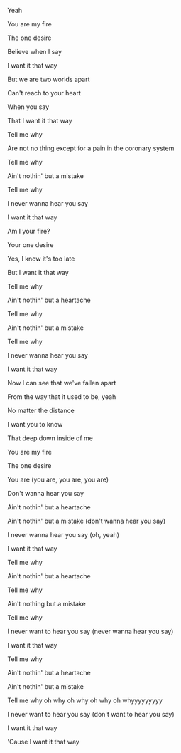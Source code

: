 Yeah

You are my fire

The one desire

Believe when I say

I want it that way

But we are two worlds apart

Can't reach to your heart

When you say

That I want it that way

Tell me why

Are not no thing except for a pain in the coronary system

Tell me why

Ain't nothin' but a mistake

Tell me why

I never wanna hear you say

I want it that way

Am I your fire?

Your one desire

Yes, I know it's too late

But I want it that way

Tell me why

Ain't nothin' but a heartache

Tell me why

Ain't nothin' but a mistake

Tell me why

I never wanna hear you say

I want it that way

Now I can see that we've fallen apart

From the way that it used to be, yeah

No matter the distance

I want you to know

That deep down inside of me

You are my fire

The one desire

You are (you are, you are, you are)

Don't wanna hear you say

Ain't nothin' but a heartache

Ain't nothin' but a mistake (don't wanna hear you say)

I never wanna hear you say (oh, yeah)

I want it that way

Tell me why

Ain't nothin' but a heartache

Tell me why

Ain't nothing but a mistake

Tell me why

I never want to hear you say (never wanna hear you say)

I want it that way

Tell me why

Ain't nothin' but a heartache

Ain't nothin' but a mistake

Tell me why oh why oh why oh why oh whyyyyyyyyy

I never want to hear you say (don't want to hear you say)

I want it that way

'Cause I want it that way

